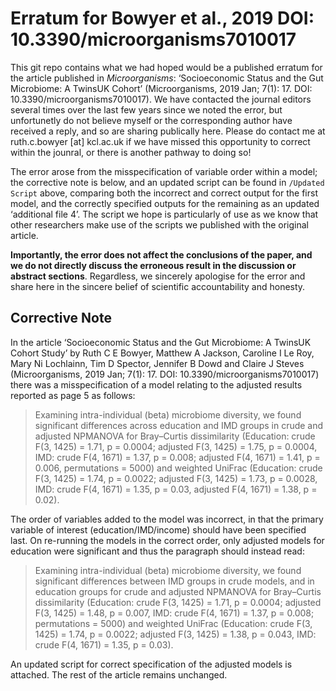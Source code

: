 # Erratum for Bowyer et al., 2019 DOI: 10.3390/microorganisms7010017

This git repo contains what we had hoped would be a published erratum for the article published in *Microorganisms*: ‘Socioeconomic Status and the Gut Microbiome: A TwinsUK Cohort’ (Microorganisms, 2019 Jan; 7(1): 17. DOI: 10.3390/microorganisms7010017). We have contacted the journal editors several times over the last few years since we noted the error, but unfortunetly do not believe myself or the corresponding author have received a reply, and so are sharing publically here. Please do contact me at ruth.c.bowyer [at] kcl.ac.uk if we have missed this opportunity to correct within the jounral, or there is another pathway to doing so! 

The error arose from the misspecification of variable order within a model; the corrective note is below, and an updated script can be found in ```/Updated Script``` above, comparing both the incorrect and correct output for the first model, and the correctly specified outputs for the remaining as an updated ‘additional file 4’. The script we hope is particularly of use as we know that other researchers make use of the scripts we published with the original article. 

**Importantly, the error does not affect the conclusions of the paper, and we do not directly discuss the erroneous result in the discussion or abstract sections**. Regardless, we sincerely apologise for the error and share here in the sincere belief of scientific accountability and honesty. 

## Corrective Note 

In the article ‘Socioeconomic Status and the Gut Microbiome: A TwinsUK Cohort Study’ by Ruth C E Bowyer, Matthew A Jackson, Caroline I Le Roy, Mary Ni Lochlainn, Tim D Spector, Jennifer B Dowd and Claire J Steves (Microorganisms, 2019 Jan; 7(1): 17. DOI: 10.3390/microorganisms7010017) there was a misspecification of a model relating to the adjusted results reported as page 5 as follows:

> Examining intra-individual (beta) microbiome diversity, we found significant differences across education and IMD groups in crude and adjusted NPMANOVA for Bray–Curtis dissimilarity (Education: crude F(3, 1425) = 1.71, p = 0.0004; adjusted F(3, 1425) = 1.75, p = 0.0004, IMD: crude F(4, 1671) = 1.37, p = 0.008; adjusted F(4, 1671) = 1.41, p = 0.006, permutations = 5000) and weighted UniFrac (Education: crude F(3, 1425) = 1.74, p = 0.0022; adjusted F(3, 1425) = 1.73, p = 0.0028, IMD: crude F(4, 1671) = 1.35, p = 0.03, adjusted F(4, 1671) = 1.38, p = 0.02).

The order of variables added to the model was incorrect, in that the primary variable of interest (education/IMD/income) should have been specified last. On re-running the models in the correct order, only adjusted models for education were significant and thus the paragraph should instead read: 

> Examining intra-individual (beta) microbiome diversity, we found significant differences between IMD groups in crude models, and in education groups for crude and adjusted NPMANOVA for Bray–Curtis dissimilarity (Education: crude F(3, 1425) = 1.71, p = 0.0004; adjusted F(3, 1425) = 1.48, p = 0.007, IMD: crude F(4, 1671) = 1.37, p = 0.008; permutations = 5000) and weighted UniFrac (Education: crude F(3, 1425) = 1.74, p = 0.0022; adjusted F(3, 1425) = 1.38, p = 0.043,  IMD: crude F(4, 1671) = 1.35, p = 0.03). 

An updated script for correct specification of the adjusted models is attached. The rest of the article remains unchanged. 
